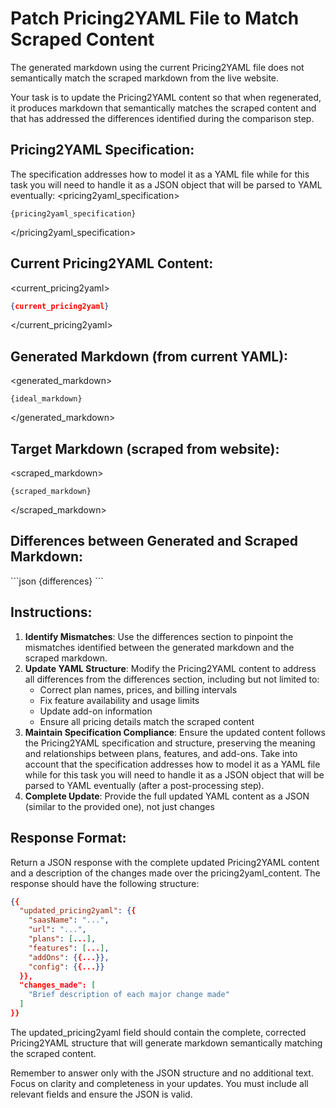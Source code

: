 # Patch Pricing2YAML File to Match Scraped Content

The generated markdown using the current Pricing2YAML file does not semantically match the scraped markdown from the live website. 

Your task is to update the Pricing2YAML content so that when regenerated, it produces markdown that semantically matches the scraped content and that has addressed the differences identified during the comparison step.

## Pricing2YAML Specification:
The specification addresses how to model it as a YAML file while for this task you will need to handle it as a JSON object that will be parsed to YAML eventually:
<pricing2yaml_specification>
```
{pricing2yaml_specification}
```
</pricing2yaml_specification>

## Current Pricing2YAML Content:
<current_pricing2yaml>
```json
{current_pricing2yaml}
```
</current_pricing2yaml>

## Generated Markdown (from current YAML):
<generated_markdown>
```
{ideal_markdown}
```
</generated_markdown>

## Target Markdown (scraped from website):
<scraped_markdown>
```
{scraped_markdown}
```
</scraped_markdown>

## Differences between Generated and Scraped Markdown:
<differences>
```json
{differences}
```
</differences>

## Instructions:

1. **Identify Mismatches**: Use the differences section to pinpoint the mismatches identified between the generated markdown and the scraped markdown.
2. **Update YAML Structure**: Modify the Pricing2YAML content to address all differences from the differences section, including but not limited to:
   - Correct plan names, prices, and billing intervals
   - Fix feature availability and usage limits
   - Update add-on information
   - Ensure all pricing details match the scraped content
3. **Maintain Specification Compliance**: Ensure the updated content follows the Pricing2YAML specification and structure, preserving the meaning and relationships between plans, features, and add-ons. Take into account that the specification addresses how to model it as a YAML file while for this task you will need to handle it as a JSON object that will be parsed to YAML eventually (after a post-processing step).
4. **Complete Update**: Provide the full updated YAML content as a JSON (similar to the provided one), not just changes

## Response Format:

Return a JSON response with the complete updated Pricing2YAML content and a description of the changes made over the pricing2yaml_content. The response should have the following structure:

```json
{{
  "updated_pricing2yaml": {{
    "saasName": "...",
    "url": "...",
    "plans": [...],
    "features": [...],
    "addOns": {{...}},
    "config": {{...}}
  }},
  "changes_made": [
    "Brief description of each major change made"
  ]
}}
```

The updated_pricing2yaml field should contain the complete, corrected Pricing2YAML structure that will generate markdown semantically matching the scraped content.


Remember to answer only with the JSON structure and no additional text. Focus on clarity and completeness in your updates. You must include all relevant fields and ensure the JSON is valid.